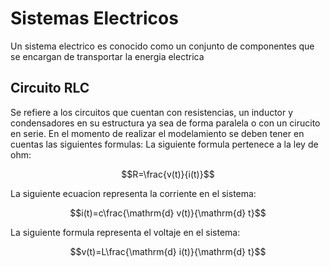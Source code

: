 # Sistemas Electricos
Un sistema electrico es conocido como un conjunto de componentes que se encargan de transportar la energia electrica
## Circuito RLC
Se refiere a los circuitos que cuentan con resistencias, un inductor y condensadores en su estructura ya sea de forma paralela o con un cirucito en serie.
En el momento de realizar el modelamiento se deben tener en cuentas las siguientes formulas:
La siguiente formula pertenece a la ley de ohm:

$$R=\frac{v(t)}{i(t)}$$

La siguiente ecuacion representa la corriente en el sistema:

$$i(t)=c\frac{\mathrm{d} v(t)}{\mathrm{d} t}$$

La siguiente formula representa el voltaje en el sistema:

$$v(t)=L\frac{\mathrm{d} i(t)}{\mathrm{d} t}$$
